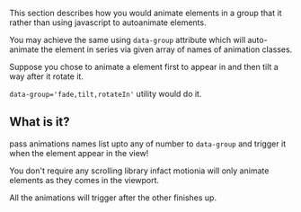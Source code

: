 This section describes how you would animate elements in a group that it rather than using javascript to autoanimate elements.

You may achieve the same using `data-group` attribute which will auto-animate the element in series via given array of names of animation classes.

Suppose you chose to animate a element first to appear in and then tilt a way after it rotate it. 

`data-group='fade,tilt,rotateIn'` utility would do it.

## What is it?

pass animations names list upto any of number to `data-group` and trigger it when the element appear in the view!

You don't require any scrolling library infact motionia will only animate elements as they comes in the viewport.

All the animations will trigger after the other finishes up.
